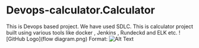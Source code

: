 # Devops-calculator.Calculator
This is Devops based project. We have used SDLC. This is calculator project built using various tools like docker , Jenkins , Rundeckd and ELK etc.
![GitHub Logo](flow diagram.png)
Format: ![Alt Text](url)
